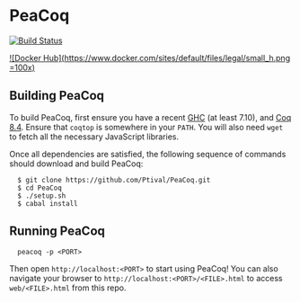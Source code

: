 PeaCoq
======

[![Build Status](https://travis-ci.org/Ptival/PeaCoq.svg)](https://travis-ci.org/Ptival/PeaCoq)

[![Docker Hub](https://www.docker.com/sites/default/files/legal/small_h.png =100x)](https://hub.docker.com/r/ptival/peacoq/)

Building PeaCoq
---------------

To build PeaCoq, first ensure you have a recent
[GHC](https://www.haskell.org/downloads) (at least 7.10), and
[Coq 8.4](https://coq.inria.fr/download).
Ensure that `coqtop` is somewhere in your `PATH`.
You will also need `wget` to fetch
all the necessary JavaScript libraries.

Once all dependencies are satisfied,
the following sequence of commands should
download and build PeaCoq:
```
  $ git clone https://github.com/Ptival/PeaCoq.git
  $ cd PeaCoq
  $ ./setup.sh
  $ cabal install
```

Running PeaCoq
--------------

```
  peacoq -p <PORT>
```

Then open `http://localhost:<PORT>` to start using PeaCoq!
You can also navigate your browser to
`http://localhost:<PORT>/<FILE>.html`
to access `web/<FILE>.html` from this repo.
